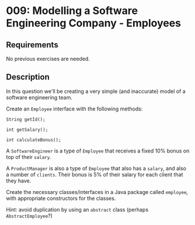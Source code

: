 # 009: Modelling a Software Engineering Company - Employees

## Requirements

No previous exercises are needed.

## Description

In this question we'll be creating a very simple (and inaccurate) model of a software engineering team.

Create an `Employee` interface with the following methods:

```
String getId();

int getSalary();

int calculateBonus();
```

A `SoftwareEngineer` is a type of `Employee` that receives a fixed 10% bonus on top of their `salary`.

A `ProductManager` is also a type of `Employee` that also has a `salary`, and also a number of `clients`.
Their bonus is 5% of their salary for each client that they have.

Create the necessary classes/interfaces in a Java package called `employee`, with appropriate constructors for the classes. 

Hint: avoid duplication by using an `abstract` class (perhaps `AbstractEmployee`?)

